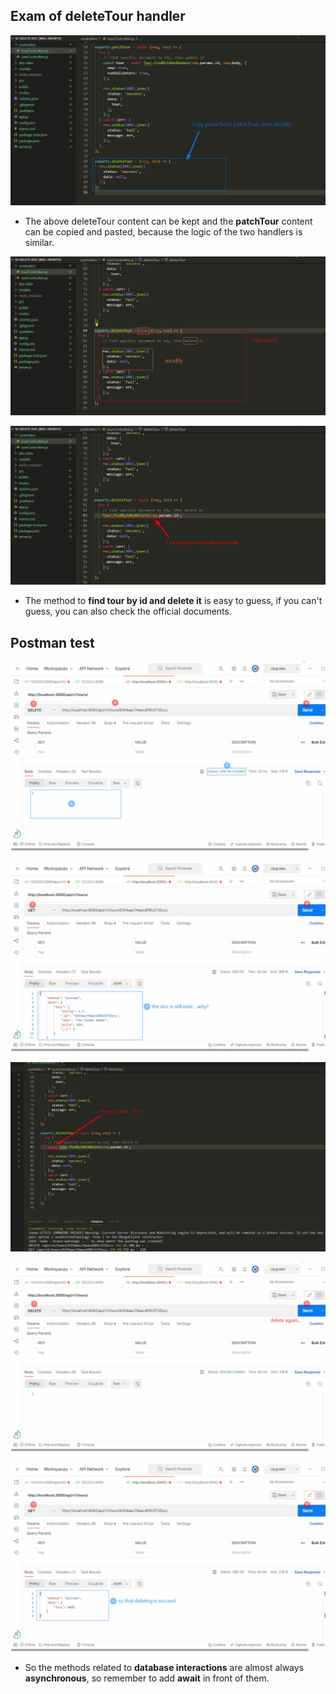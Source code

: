 ## **Exam of deleteTour handler**

![Alt analyze deleteTour](pic/bandicam%202022-10-24%2021-37-19-035.jpg)

- The above deleteTour content can be kept and the **patchTour** content can be copied and pasted, because the logic of the two handlers is similar.

![Alt copy paste and modify from patchTour](pic/bandicam%202022-10-24%2021-40-45-427.jpg)

![Alt figure out the method to delete](pic/bandicam%202022-10-24%2021-42-07-489.jpg)

- The method to **find tour by id and delete it** is easy to guess, if you can't guess, you can also check the official documents.

## **Postman test**

![Alt postman test](pic/bandicam%202022-10-24%2021-43-41-543.jpg)

![Alt postman check failed](pic/bandicam%202022-10-24%2021-45-40-472.jpg)

![Alt fix problem](pic/bandicam%202022-10-24%2021-46-18-086.jpg)

![Alt postman delete](pic/bandicam%202022-10-24%2021-46-58-510.jpg)

![Alt postman check succuess](pic/bandicam%202022-10-24%2021-47-55-442.jpg)

- So the methods related to **database interactions** are almost always **asynchronous**, so remember to add **await** in front of them.
